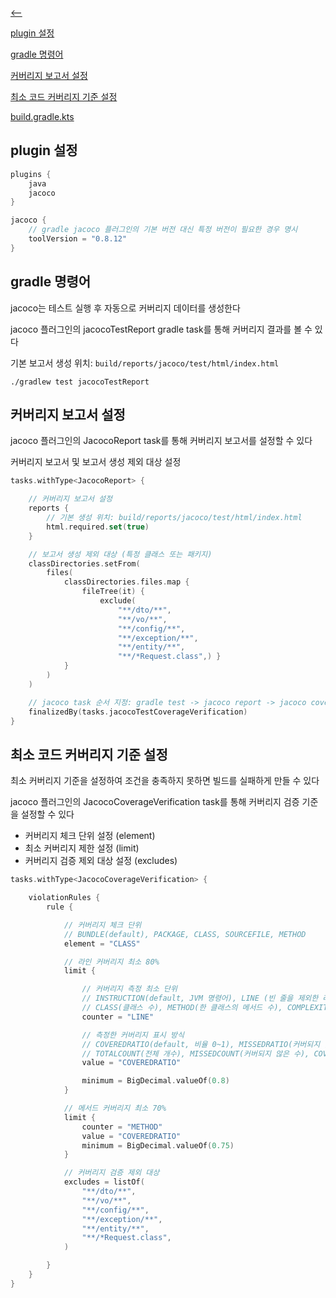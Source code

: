 [⟵](../README.md)

[plugin 설정](#plugin-설정)

[gradle 명령어](#gradle-명령어)

[커버리지 보고서 설정](#커버리지-보고서-설정)

[최소 코드 커버리지 기준 설정](#최소-코드-커버리지-기준-설정)

[build.gradle.kts](../build.gradle.kts)


## plugin 설정

```kotlin
plugins {
    java
    jacoco
}

jacoco {
    // gradle jacoco 플러그인의 기본 버전 대신 특정 버전이 필요한 경우 명시
    toolVersion = "0.8.12"
}
```


## gradle 명령어

jacoco는 테스트 실행 후 자동으로 커버리지 데이터를 생성한다

jacoco 플러그인의 jacocoTestReport gradle task를 통해 커버리지 결과를 볼 수 있다

기본 보고서 생성 위치: `build/reports/jacoco/test/html/index.html`

```shell
./gradlew test jacocoTestReport
```


## 커버리지 보고서 설정

jacoco 플러그인의 JacocoReport task를 통해 커버리지 보고서를 설정할 수 있다

커버리지 보고서 및 보고서 생성 제외 대상 설정

```kotlin
tasks.withType<JacocoReport> {

    // 커버리지 보고서 설정
    reports {
        // 기본 생성 위치: build/reports/jacoco/test/html/index.html
        html.required.set(true)
    }

    // 보고서 생성 제외 대상 (특정 클래스 또는 패키지) 
    classDirectories.setFrom(
        files(
            classDirectories.files.map {
                fileTree(it) {
                    exclude(
                        "**/dto/**",
                        "**/vo/**",
                        "**/config/**",
                        "**/exception/**",
                        "**/entity/**",
                        "**/*Request.class",) }
            }
        )
    )

    // jacoco task 순서 지정: gradle test -> jacoco report -> jacoco coverage verification
    finalizedBy(tasks.jacocoTestCoverageVerification)
}
```


## 최소 코드 커버리지 기준 설정

최소 커버리지 기준을 설정하여 조건을 충족하지 못하면 빌드를 실패하게 만들 수 있다

jacoco 플러그인의 JacocoCoverageVerification task를 통해 커버리지 검증 기준을 설정할 수 있다
- 커버리지 체크 단위 설정 (element)
- 최소 커버리지 제한 설정 (limit)
- 커버리지 검증 제외 대상 설정 (excludes)

```kotlin
tasks.withType<JacocoCoverageVerification> {

    violationRules {
        rule {

            // 커버리지 체크 단위
            // BUNDLE(default), PACKAGE, CLASS, SOURCEFILE, METHOD
            element = "CLASS"

            // 라인 커버리지 최소 80%
            limit {

                // 커버리지 측정 최소 단위
                // INSTRUCTION(default, JVM 명령어), LINE (빈 줄을 제외한 라인 수), BRANCH(조건문 분기 수),
                // CLASS(클래스 수), METHOD(한 클래스의 메서드 수), COMPLEXITY(복잡도)
                counter = "LINE"

                // 측정한 커버리지 표시 방식
                // COVEREDRATIO(default, 비율 0~1), MISSEDRATIO(커버되지 않은 비율),
                // TOTALCOUNT(전체 개수), MISSEDCOUNT(커버되지 않은 수), COVEREDCOUNT(커버된 수)
                value = "COVEREDRATIO"

                minimum = BigDecimal.valueOf(0.8)
            }

            // 메서드 커버리지 최소 70%
            limit {
                counter = "METHOD"
                value = "COVEREDRATIO"
                minimum = BigDecimal.valueOf(0.75)
            }

            // 커버리지 검증 제외 대상
            excludes = listOf(
                "**/dto/**",
                "**/vo/**",
                "**/config/**",
                "**/exception/**",
                "**/entity/**",
                "**/*Request.class",
            )

        }
    }
}
```




